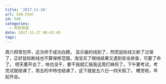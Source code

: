 ```yaml
---
title: '2017-11-26'
url: 548.html
id: 548
categories:
  - 闲言碎语
date: 2017-11-27 00:42:45
tags:
---
```


周六照常包早，这次终于成功白嫖。 显示器的线到了，然而鼠标线又断了过保了，正好鼠标断线也不算保修范围，淘宝买了根线结果又遇到安全排查，可要了命了。 明天要开会了，啥也没干，要不我就汇报我这周打麻将了。下午要考试，考完试就结课了，周五的中特也结课了，这下就是五六日一四天假了。 睡觉啦，早起开会。